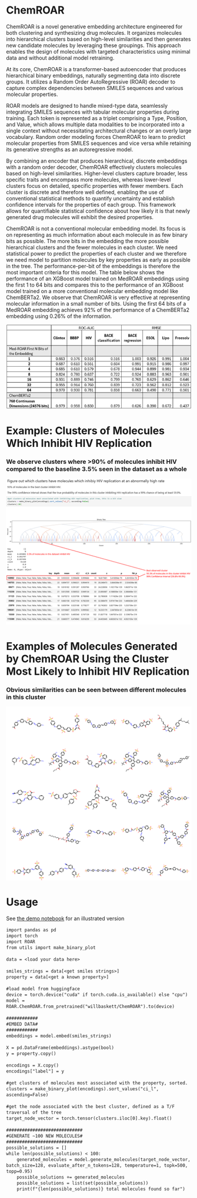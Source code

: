 # ChemROAR
ChemROAR is a novel generative embedding architecture engineered for both clustering and synthesizing drug molecules. It organizes molecules into hierarchical clusters based on high-level similarities and then generates new candidate molecules by leveraging these groupings. This approach enables the design of molecules with targeted characteristics using minimal data and without additional model retraining.

At its core, ChemROAR is a transformer-based autoencoder that produces hierarchical binary embeddings, naturally segmenting data into discrete groups. It utilizes a Random Order AutoRegressive (ROAR) decoder to capture complex dependencies between SMILES sequences and various molecular properties.

ROAR models are designed to handle mixed-type data, seamlessly integrating SMILES sequences with tabular molecular properties during training. Each token is represented as a triplet comprising a Type, Position, and Value, which allows multiple data modalities to be incorporated into a single context without necessitating architectural changes or an overly large vocabulary. Random order modeling forces ChemROAR to learn to predict molecular properties from SMILES sequences and vice versa while retaining its generative strengths as an autoregressive model.

By combining an encoder that produces hierarchical, discrete embeddings with a random order decoder, ChemROAR effectively clusters molecules based on high-level similarities. Higher-level clusters capture broader, less specific traits and encompass more molecules, whereas lower-level clusters focus on detailed, specific properties with fewer members. Each cluster is discrete and therefore well defined, enabling the use of conventional statistical methods to quantify uncertainty and establish confidence intervals for the properties of each group. This framework allows for quantifiable statistical confidence about how likely it is that newly generated drug molecules will exhibit the desired properties.

ChemROAR is not a conventional molecular embedding model. Its focus is on representing as much information about each molecule in as few binary bits as possible. The more bits in the embedding the more possible hierarchical clusters and the fewer molecules in each cluster. We need statistical power to predict the properties of each cluster and we therefore we need model to partition molecules by key properties as early as possible in the tree. The performance-per-bit of the embeddings is therefore the most important criteria for this model. The table below shows the performance of an XGBoost model trained on MedROAR embeddings using the first 1 to 64 bits and compares this to the performance of an XGBoost model trained on a more conventional molecular embedding model like ChemBERTa2. We observe that ChemROAR is very effective at representing molecular information in a small number of bits. Using the first 64 bits of a MedROAR embedding achieves 92% of the performance of a ChemBERTa2 embedding using 0.26% of the information.

![Clusters Found by ChemROAR](resources/table_1.png)


# Example: Clusters of Molecules Which Inhibit HIV Replication
### We observe clusters where >90% of molecules inhibit HIV compared to the baseline 3.5% seen in the dataset as a whole
![Clusters Found by ChemROAR](resources/clusters.png)

# Examples of Molecules Generated by ChemROAR Using the Cluster Most Likely to Inhibit HIV Replication
### Obvious similarities can be seen between different molecules in this cluster
![New Molecules Generated By Med-ROAR](resources/example_molecules.png)

# Usage
See [the demo notebook](demo.ipynb) for an illustrated version
```
import pandas as pd
import torch
import ROAR
from utils import make_binary_plot

data = <load your data here>

smiles_strings = data[<get smiles strings>]
property = data[<get a known property>]

#load model from huggingface
device = torch.device("cuda" if torch.cuda.is_available() else "cpu")
model = ROAR.ChemROAR.from_pretrained("willbaskett/ChemROAR").to(device)

############
#EMBED DATA#
############
embeddings = model.embed(smiles_strings)

X = pd.DataFrame(embeddings).astype(bool)
y = property.copy()

encodings = X.copy()
encodings["label"] = y

#get clusters of molecules most associated with the property, sorted.
clusters = make_binary_plot(encodings).sort_values("ci_l", ascending=False)

#get the node associated with the best cluster, defined as a T/F traversal of the tree
target_node_vector = torch.tensor(clusters.iloc[0].key).float()

#############################
#GENERATE ~100 NEW MOLECULES#
#############################
possible_solutions = []
while len(possible_solutions) < 100:
    generated_molecules = model.generate_molecules(target_node_vector, batch_size=128, evaluate_after_n_tokens=128, temperature=1, topk=500, topp=0.95)
    possible_solutions += generated_molecules
    possible_solutions = list(set(possible_solutions))
    print(f"{len(possible_solutions)} total molecules found so far")

```

